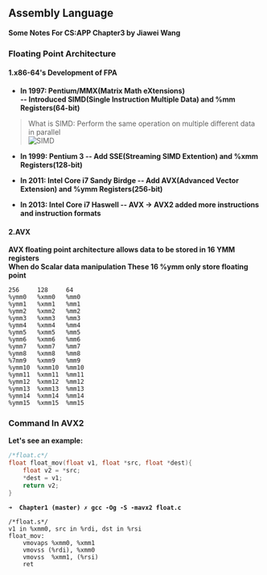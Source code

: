 ## Assembly Language

**Some Notes For CS:APP Chapter3 by Jiawei Wang**

### Floating Point Architecture

#### 1.x86-64's Development of FPA

* **In 1997: Pentium/MMX(Matrix Math eXtensions)<br>-- Introduced SIMD(Single Instruction Multiple Data) and %mm Registers(64-bit)<br>**
> What is SIMD: Perform the same operation on multiple different data in parallel<br>![SIMD](https://github.com/Angold-4/Sources/raw/master/SIMD.png)

* **In 1999: Pentium 3 -- Add SSE(Streaming SIMD Extention) and %xmm Registers(128-bit)**

* **In 2011: Intel Core i7 Sandy Birdge -- Add AVX(Advanced Vector Extension) and %ymm Registers(256-bit)**

* **In 2013: Intel Core i7 Haswell -- AVX -> AVX2 added more instructions and instruction formats**


#### 2.AVX
**AVX floating point architecture allows data to be stored in 16 YMM registers<br>**
**When do Scalar data manipulation These 16 %ymm only store floating point**

```
256     128     64    
%ymm0   %xmm0   %mm0
%ymm1   %xmm1   %mm1
%ymm2   %xmm2   %mm2
%ymm3   %xmm3   %mm3
%ymm4   %xmm4   %mm4
%ymm5   %xmm5   %mm5
%ymm6   %xmm6   %mm6
%ymm7   %xmm7   %mm7
%ymm8   %xmm8   %mm8
%7mm9   %xmm9   %mm9
%ymm10  %xmm10  %mm10
%ymm11  %xmm11  %mm11
%ymm12  %xmm12  %mm12
%ymm13  %xmm13  %mm13
%ymm14  %xmm14  %mm14
%ymm15  %xmm15  %mm15
```


### Command In AVX2
**Let's see an example:**
```c
/*float.c*/
float float_mov(float v1, float *src, float *dest){
    float v2 = *src;
    *dest = v1;
    return v2;
}
```

**```➜  Chapter1 (master) ✗ gcc -Og -S -mavx2 float.c```**

```assembly
/*float.s*/
v1 in %xmm0, src in %rdi, dst in %rsi
float_mov:
    vmovaps %xmm0, %xmm1
    vmovss (%rdi), %xmm0
    vmovss  %xmm1, (%rsi)
    ret
```

